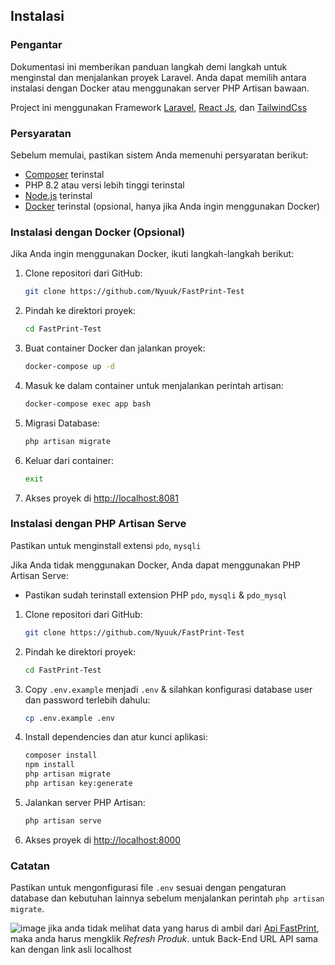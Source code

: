 ## Instalasi

### Pengantar
Dokumentasi ini memberikan panduan langkah demi langkah untuk menginstal dan menjalankan proyek Laravel. Anda dapat memilih antara instalasi dengan Docker atau menggunakan server PHP Artisan bawaan.

Project ini menggunakan Framework [Laravel](https://laravel.com/), [React Js](https://react.dev/), dan [TailwindCss](https://tailwindcss.com/)

### Persyaratan
Sebelum memulai, pastikan sistem Anda memenuhi persyaratan berikut:

- [Composer](https://getcomposer.org/) terinstal
- PHP 8.2 atau versi lebih tinggi terinstal
- [Node.js](https://nodejs.org/) terinstal
- [Docker](https://www.docker.com/) terinstal (opsional, hanya jika Anda ingin menggunakan Docker)


### Instalasi dengan Docker (Opsional)
Jika Anda ingin menggunakan Docker, ikuti langkah-langkah berikut:

1. Clone repositori dari GitHub:
   ```bash
   git clone https://github.com/Nyuuk/FastPrint-Test
   ```

2. Pindah ke direktori proyek:
   ```bash
   cd FastPrint-Test
   ```

4. Buat container Docker dan jalankan proyek:
   ```bash
   docker-compose up -d
   ```

5. Masuk ke dalam container untuk menjalankan perintah artisan:
   ```bash
   docker-compose exec app bash
   ```

6. Migrasi Database:
   ```bash
   php artisan migrate
   ```

7. Keluar dari container:
   ```bash
   exit
   ```

8. Akses proyek di [http://localhost:8081](http://localhost:8081)

### Instalasi dengan PHP Artisan Serve
Pastikan untuk menginstall extensi `pdo`, `mysqli`

Jika Anda tidak menggunakan Docker, Anda dapat menggunakan PHP Artisan Serve:
- Pastikan sudah terinstall extension PHP `pdo`, `mysqli` & `pdo_mysql`

1. Clone repositori dari GitHub:
   ```bash
   git clone https://github.com/Nyuuk/FastPrint-Test
   ```

2. Pindah ke direktori proyek:
   ```bash
   cd FastPrint-Test
   ```

3. Copy `.env.example` menjadi `.env` & silahkan konfigurasi database user dan password terlebih dahulu:
   ```bash
   cp .env.example .env
   ```

4. Install dependencies dan atur kunci aplikasi:
   ```bash
   composer install
   npm install
   php artisan migrate
   php artisan key:generate
   ```

5. Jalankan server PHP Artisan:
   ```bash
   php artisan serve
   ```

6. Akses proyek di [http://localhost:8000](http://localhost:8000)

### Catatan
Pastikan untuk mengonfigurasi file `.env` sesuai dengan pengaturan database dan kebutuhan lainnya sebelum menjalankan perintah `php artisan migrate`.

![image](https://github.com/Nyuuk/FastPrint-Test/assets/76798963/5c9aef49-a303-4a70-8e80-7983abb1c0dc)
jika anda tidak melihat data yang harus di ambil dari [Api FastPrint](https://recruitment.fastprint.co.id/tes/programmer), maka anda harus mengklik *Refresh Produk*. untuk Back-End URL API sama kan dengan link asli localhost
